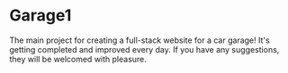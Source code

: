 # Garage1
The main project for creating a full-stack website for a car garage!
It's getting completed and improved every day. 
If you have any suggestions, they will be welcomed with pleasure.

